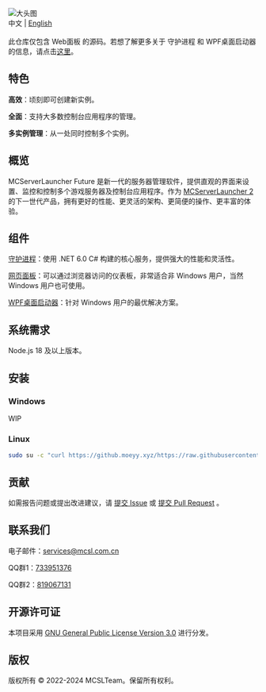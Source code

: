 ![大头图](https://socialify.git.ci/MCSLTeam/MCServerLauncher-Future-Web/image?description=1&descriptionEditable=MCSL%E7%9A%84%E5%85%A8%E6%96%B0%E7%89%88%E6%9C%AC%E3%80%82%E5%AE%8C%E5%85%A8%E9%87%8D%E6%96%B0%E8%AE%BE%E8%AE%A1%EF%BC%8C%E5%8A%9F%E8%83%BD%E5%85%A8%E9%9D%A2%EF%BC%8C%E7%AE%80%E5%8D%95%E4%B8%8A%E6%89%8B%E3%80%82&font=Jost&forks=1&language=1&logo=https%3A%2F%2Fimg.fastmirror.net%2Fs%2F2024%2F07%2F24%2F66a0f36d0242c.png&name=1&pattern=Circuit%20Board&stargazers=1&theme=Auto)  
中文 | [English](https://github.com/MCSLTeam/MCServerLauncher-Future-Web/tree/main#readme)  
</br>
此仓库仅包含 Web面板 的源码。若想了解更多关于 守护进程 和 WPF桌面启动器 的信息，请点击[这里](https://github.com/MCSLTeam/MCServerLauncher-Future)。

## 特色

**高效**：顷刻即可创建新实例。  

**全面**：支持大多数控制台应用程序的管理。  

**多实例管理**：从一处同时控制多个实例。

## 概览

MCServerLauncher Future 是新一代的服务器管理软件，提供直观的界面来设置、监控和控制多个游戏服务器及控制台应用程序。作为 [MCServerLauncher 2](https://github.com/MCSLTeam/MCSL2) 的下一世代产品，拥有更好的性能、更灵活的架构、更简便的操作、更丰富的体验。

## 组件

[守护进程](https://github.com/MCSLTeam/MCServerLauncher-Future/tree/master/MCServerLauncher.Daemon)：使用 .NET 6.0 C# 构建的核心服务，提供强大的性能和灵活性。  

[网页面板](https://github.com/MCSLTeam/MCServerLauncher-Future-Web)：可以通过浏览器访问的仪表板，非常适合非 Windows 用户，当然 Windows 用户也可使用。  

[WPF桌面启动器](https://github.com/MCSLTeam/MCServerLauncher-Future/tree/master/MCServerLauncher.WPF.Main)：针对 Windows 用户的最优解决方案。

## 系统需求

Node.js 18 及以上版本。

## 安装

### Windows

WIP

### Linux

```bash
sudo su -c "curl https://github.moeyy.xyz/https://raw.githubusercontent.com/MCSLTeam/MCServerLauncher-Future-Web/main/setup_cn.sh | bash"
```

## 贡献

如需报告问题或提出改进建议，请 [提交 Issue](https://github.com/MCSLTeam/MCServerLauncher-Future/issues/new/choose) 或 [提交 Pull Request](https://github.com/MCSLTeam/MCServerLauncher-Future/compare) 。

## 联系我们

电子邮件：[services@mcsl.com.cn](mailto:services@mcsl.com.cn)

QQ群1：[733951376](https://qm.qq.com/q/WtVCQWSBEe)

QQ群2：[819067131](https://qm.qq.com/q/EXBE6a5CF4)

## 开源许可证

本项目采用 [GNU General Public License Version 3.0](https://github.com/MCSLTeam/MCServerLauncher-Future/blob/master/LICENSE) 进行分发。

## 版权

版权所有 © 2022-2024 MCSLTeam。保留所有权利。
